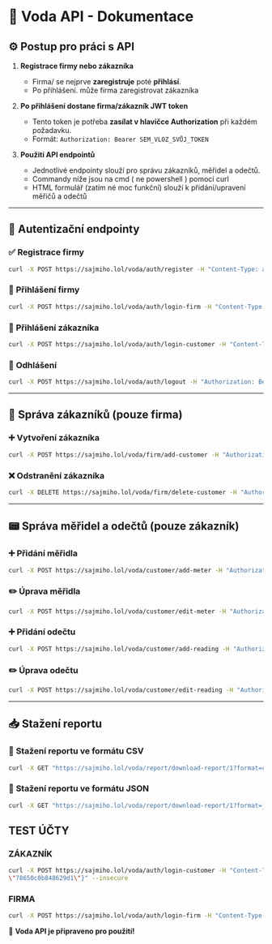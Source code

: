 # 📄 Voda API - Dokumentace

## ⚙️ **Postup pro práci s API**

1. **Registrace firmy nebo zákazníka**
   - Firma/ se nejprve **zaregistruje** poté **přihlásí**.
   - Po přihlášení. může firma zaregistrovat zákazníka

2. **Po přihlášení dostane firma/zákazník  JWT token**
   - Tento token je potřeba **zasílat v hlavičce Authorization** při každém požadavku.
   - Formát: `Authorization: Bearer SEM_VLOZ_SVŮJ_TOKEN`

3. **Použití API endpointů**
   - Jednotlivé endpointy slouží pro správu zákazníků, měřidel a odečtů.
   - Commandy níže jsou na cmd ( ne powershell ) pomocí curl
   - HTML formulář (zatím né moc funkční) slouží k přidání/upravení  měřičů a odečtů


---

## 🔐 **Autentizační endpointy**

### ✅ **Registrace firmy**
```bash
curl -X POST https://sajmiho.lol/voda/auth/register -H "Content-Type: application/json" -d "{\"name\":\"Firma\", \"email\":\"firma@firma.cz\", \"password\":\"vaseheslo\"}" --insecure
```

### 🔑 **Přihlášení firmy**
```bash
curl -X POST https://sajmiho.lol/voda/auth/login-firm -H "Content-Type: application/json" -d "{\"email\":\"firma@firma.cz\", \"password\":\"vaseheslo\"}" --insecure
```

### 🔑 **Přihlášení zákazníka**
```bash
curl -X POST https://sajmiho.lol/voda/auth/login-customer -H "Content-Type: application/json" -d "{\"email\":\"zakaznik@example.com\", \"password\":\"vaseheslo\"}" --insecure
```

### 🚪 **Odhlášení**
```bash
curl -X POST https://sajmiho.lol/voda/auth/logout -H "Authorization: Bearer SEM_VLOZ_SVŮJ_TOKEN" --insecure
```

---

## 👥 **Správa zákazníků (pouze firma)**

### ➕ **Vytvoření zákazníka**
```bash
curl -X POST https://sajmiho.lol/voda/firm/add-customer -H "Authorization: Bearer SEM_VLOZ_SVŮJ_TOKEN" -H "Content-Type: application/json" -d "{\"name\":\"Jan Novák\", \"email\":\"zakaznik@example.com\", \"address\":\"Ulice 123, Praha\"}" --insecure
```

### ❌ **Odstranění zákazníka**
```bash
curl -X DELETE https://sajmiho.lol/voda/firm/delete-customer -H "Authorization: Bearer SEM_VLOZ_SVŮJ_TOKEN" -H "Content-Type: application/json" -d "{\"email\":\"zakaznik@example.com\"}" --insecure
```

---

## 📟 **Správa měřidel a odečtů (pouze zákazník)**

### ➕ **Přidání měřidla**
```bash
curl -X POST https://sajmiho.lol/voda/customer/add-meter -H "Authorization: Bearer SEM_VLOZ_SVŮJ_TOKEN" -H "Content-Type: application/json" -d "{\"type\":\"water\", \"serial_number\":\"SK123456\"}" --insecure
```

### ✏️ **Úprava měřidla**
```bash
curl -X POST https://sajmiho.lol/voda/customer/edit-meter -H "Authorization: Bearer SEM_VLOZ_SVŮJ_TOKEN" -H "Content-Type: application/json" -d "{\"old_serial_number\":\"SK123456\", \"new_serial_number\":\"SK654321\", \"type\":\"warm\"}" --insecure
```

### ➕ **Přidání odečtu**
```bash
curl -X POST https://sajmiho.lol/voda/customer/add-reading -H "Authorization: Bearer SEM_VLOZ_SVŮJ_TOKEN" -H "Content-Type: application/json" -d "{\"serial_number\":\"SK123456\", \"value\":150.75, \"reading_date\":\"2024-01-15\"}" --insecure
```

### ✏️ **Úprava odečtu**
```bash
curl -X POST https://sajmiho.lol/voda/customer/edit-reading -H "Authorization: Bearer SEM_VLOZ_SVŮJ_TOKEN" -H "Content-Type: application/json" -d "{\"reading_id\":1, \"value\":200.00, \"reading_date\":\"2024-01-20\"}" --insecure
```

---

## 📥 **Stažení reportu**

### 📄 **Stažení reportu ve formátu CSV**
```bash
curl -X GET "https://sajmiho.lol/voda/report/download-report/1?format=csv" -H "Authorization: Bearer SEM_VLOZ_SVŮJ_TOKEN" --insecure
```

### 📄 **Stažení reportu ve formátu JSON**
```bash
curl -X GET "https://sajmiho.lol/voda/report/download-report/1?format=json" -H "Authorization: Bearer SEM_VLOZ_SVŮJ_TOKEN" --insecure
```

## TEST ÚČTY
### **ZÁKAZNÍK**
```bash
curl -X POST https://sajmiho.lol/voda/auth/login-customer -H "Content-Type: application/json" -d "{\"email\":\"jan.novak10@example.com\", \"password\":
\"78650c0b848629d1\"}" --insecure
```
### **FIRMA**
```bash
curl -X POST https://sajmiho.lol/voda/auth/login-firm -H "Content-Type: application/json" -d "{\"email\":\"firma@firma.cz\", \"password\":\"firma\"}" --insecure

```




🚀 **Voda API je připraveno pro použití!**

